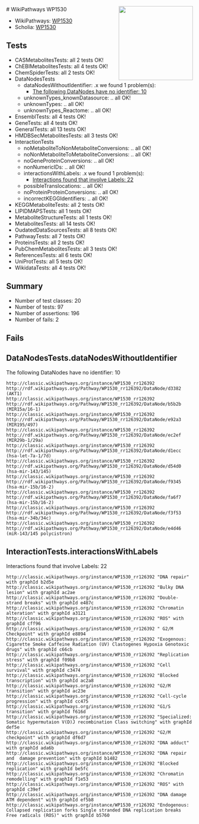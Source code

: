 <img style="float: right; width: 200px" src="https://upload.wikimedia.org/wikipedia/commons/thumb/8/83/Wplogo_with_text_500.png/640px-Wplogo_with_text_500.png" />
# WikiPathways WP1530

* WikiPathways: [WP1530](https://wikipathways.org/pathways/WP1530)
* Scholia: [WP1530](https://scholia.toolforge.org/wikipathways/WP1530)
## Tests
* CASMetabolitesTests: all 2 tests OK!
* ChEBIMetabolitesTests: all 4 tests OK!
* ChemSpiderTests: all 2 tests OK!
* DataNodesTests
    * dataNodesWithoutIdentifier: .x we found 1 problem(s):
        * [The following DataNodes have no identifier: 10](#8792c490)
    * unknownTypes_knownDatasource: .. all OK!
    * unknownTypes: .. all OK!
    * unknownTypes_Reactome: .. all OK!
* EnsemblTests: all 4 tests OK!
* GeneTests: all 4 tests OK!
* GeneralTests: all 13 tests OK!
* HMDBSecMetabolitesTests: all 3 tests OK!
* InteractionTests
    * noMetaboliteToNonMetaboliteConversions: .. all OK!
    * noNonMetaboliteToMetaboliteConversions: .. all OK!
    * noGeneProteinConversions: .. all OK!
    * nonNumericIDs: .. all OK!
    * interactionsWithLabels: .x we found 1 problem(s):
        * [Interactions found that involve Labels: 22](#fe97a8d9)
    * possibleTranslocations: .. all OK!
    * noProteinProteinConversions: .. all OK!
    * incorrectKEGGIdentifiers: .. all OK!
* KEGGMetaboliteTests: all 2 tests OK!
* LIPIDMAPSTests: all 1 tests OK!
* MetaboliteStructureTests: all 1 tests OK!
* MetabolitesTests: all 14 tests OK!
* OudatedDataSourcesTests: all 8 tests OK!
* PathwayTests: all 7 tests OK!
* ProteinsTests: all 2 tests OK!
* PubChemMetabolitesTests: all 3 tests OK!
* ReferencesTests: all 6 tests OK!
* UniProtTests: all 5 tests OK!
* WikidataTests: all 4 tests OK!


## Summary

* Number of test classes: 20
* Number of tests: 97
* Number of assertions: 196
* Number of fails: 2

## Fails

<a name="8792c490" />

## DataNodesTests.dataNodesWithoutIdentifier

The following DataNodes have no identifier: 10
```
http://classic.wikipathways.org/instance/WP1530_rr126392 http://rdf.wikipathways.org/Pathway/WP1530_rr126392/DataNode/d3382 (AKT1)
http://classic.wikipathways.org/instance/WP1530_rr126392 http://rdf.wikipathways.org/Pathway/WP1530_rr126392/DataNode/b5b2b (MIR15a/16-1)
http://classic.wikipathways.org/instance/WP1530_rr126392 http://rdf.wikipathways.org/Pathway/WP1530_rr126392/DataNode/e92a3 (MIR195/497)
http://classic.wikipathways.org/instance/WP1530_rr126392 http://rdf.wikipathways.org/Pathway/WP1530_rr126392/DataNode/ec2ef (MIR29b-1/29a)
http://classic.wikipathways.org/instance/WP1530_rr126392 http://rdf.wikipathways.org/Pathway/WP1530_rr126392/DataNode/d1ecc (hsa-let-7a-1/7d)
http://classic.wikipathways.org/instance/WP1530_rr126392 http://rdf.wikipathways.org/Pathway/WP1530_rr126392/DataNode/d54d0 (hsa-mir-143/145)
http://classic.wikipathways.org/instance/WP1530_rr126392 http://rdf.wikipathways.org/Pathway/WP1530_rr126392/DataNode/f9345 (hsa-mir-15b/16-2)
http://classic.wikipathways.org/instance/WP1530_rr126392 http://rdf.wikipathways.org/Pathway/WP1530_rr126392/DataNode/fa6f7 (hsa-mir-15b/16-2)
http://classic.wikipathways.org/instance/WP1530_rr126392 http://rdf.wikipathways.org/Pathway/WP1530_rr126392/DataNode/f3f53 (hsa-mir-34b/34c)
http://classic.wikipathways.org/instance/WP1530_rr126392 http://rdf.wikipathways.org/Pathway/WP1530_rr126392/DataNode/e4d46 (miR-143/145 polycistron)
```

<a name="fe97a8d9" />

## InteractionTests.interactionsWithLabels

Interactions found that involve Labels: 22
```
http://classic.wikipathways.org/instance/WP1530_rr126392 "DNA repair" with graphId b2d5e
http://classic.wikipathways.org/instance/WP1530_rr126392 "Bulky DNA lesion" with graphId ac2ae
http://classic.wikipathways.org/instance/WP1530_rr126392 "Double-strand breaks" with graphId e487c
http://classic.wikipathways.org/instance/WP1530_rr126392 "Chromatin alteration" with graphId a3121
http://classic.wikipathways.org/instance/WP1530_rr126392 "ROS" with graphId cff96
http://classic.wikipathways.org/instance/WP1530_rr126392 " G2/M Checkpoint" with graphId e8894
http://classic.wikipathways.org/instance/WP1530_rr126392 "Exogenous: Cigarette Smoke Caffeine Radiation (UV) Clastogenes Hypoxia Genotoxic drugs" with graphId c66cb
http://classic.wikipathways.org/instance/WP1530_rr126392 "Replication stress" with graphId f09b8
http://classic.wikipathways.org/instance/WP1530_rr126392 "Cell survival" with graphId c3474
http://classic.wikipathways.org/instance/WP1530_rr126392 "Blocked transcription" with graphId ac2a8
http://classic.wikipathways.org/instance/WP1530_rr126392 "G2/M transition" with graphId ac23e
http://classic.wikipathways.org/instance/WP1530_rr126392 "Cell-cycle progression" with graphId cc475
http://classic.wikipathways.org/instance/WP1530_rr126392 "G1/S transition" with graphId f616d
http://classic.wikipathways.org/instance/WP1530_rr126392 "Specialized: Somatic hypermutaion V(D)J recombination Class switching" with graphId def5e
http://classic.wikipathways.org/instance/WP1530_rr126392 "G2/M checkpoint" with graphId df6d7
http://classic.wikipathways.org/instance/WP1530_rr126392 "DNA adduct" with graphId ada6b
http://classic.wikipathways.org/instance/WP1530_rr126392 "DNA repair and  damage prevention" with graphId b1482
http://classic.wikipathways.org/instance/WP1530_rr126392 "Blocked replication" with graphId be5fc
http://classic.wikipathways.org/instance/WP1530_rr126392 "Chromatin remodelling" with graphId f1e53
http://classic.wikipathways.org/instance/WP1530_rr126392 "ROS" with graphId c39ef
http://classic.wikipathways.org/instance/WP1530_rr126392 "DNA damage ATM dependent" with graphId ef5b8
http://classic.wikipathways.org/instance/WP1530_rr126392 "Endogenous: Collapsed replication forks Single stranded DNA replication breaks Free radicals (ROS)" with graphId b5760
```

